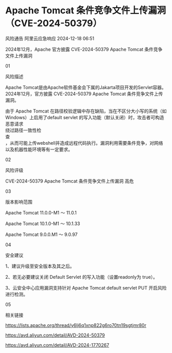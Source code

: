 #  Apache Tomcat 条件竞争文件上传漏洞（CVE-2024-50379）   
风险通告  阿里云应急响应   2024-12-18 06:51  
  
2024年12月，Apache 官方披露 CVE-2024-50379 Apache Tomcat 条件竞争文件上传漏洞  
  
01  
  
风险描述  
  
  
Apache Tomcat是由Apache软件基金会下属的Jakarta项目开发的Servlet容器。2024年12月，官方披露 CVE-2024-50379 Apache Tomcat 条件竞争文件上传漏洞。  
  
由于 Apache Tomcat 在路径校验逻辑中存在缺陷，当在不区分大小写的系统（如Windows）上启用了default servlet 的写入功能（默认关闭）时，攻击者可构造恶意请求  
绕过路径一致性检  
查  
，从而可能上传webshell并造成远程代码执行。漏洞利用需要条件竞争，对网络以及机器性能环境等有一定要求。  
  
  
02  
  
风险评级  
  
  
CVE-2024-50379 Apache Tomcat 条件竞争文件上传漏洞 高危  
  
  
03  
  
版本影响范围  
  
  
Apache Tomcat 11.0.0-M1 ～ 11.0.1   
  
Apache Tomcat 10.1.0-M1 ～ 10.1.33   
  
Apache Tomcat 9.0.0.M1 ～ 9.0.97  
  
  
04  
  
安全建议  
  
  
1、建议升级至安全版本及其之后。   
  
2、若无必要建议关闭 Default Servlet 的写入功能（设置readonly为 true）。  
  
3、云安全中心应用漏洞支持针对 Apache Tomcat default servlet PUT 开启风险 进行检测。  
  
  
  
05  
  
相关链接  
  
  
https://lists.apache.org/thread/y6lj6q1xnp822g6ro70tn19sgtjmr80r  
  
https://avd.aliyun.com/detail/AVD-2024-50379  
  
https://avd.aliyun.com/detail/AVD-2024-1770267  
  
  
